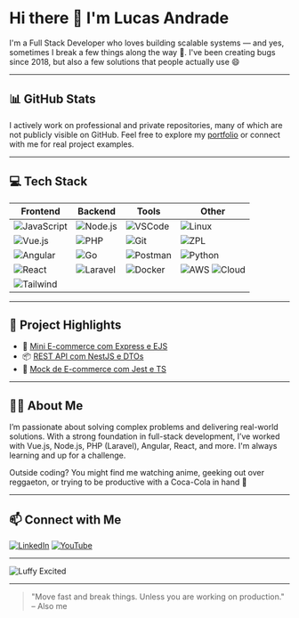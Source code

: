 # Hi there 👋 I'm Lucas Andrade

I'm a Full Stack Developer who loves building scalable systems — and yes, sometimes I break a few things along the way 🐞. I've been creating bugs since 2018, but also a few solutions that people actually use 😄

---

## 📊 GitHub Stats

<!-- These stats are fun but don't always reflect private or professional work -->
<!-- You can re-enable them later if desired -->
<!-- ![Lucas's GitHub stats](https://github-readme-stats.vercel.app/api?username=klzchz&show_icons=true&theme=radical) -->
<!-- ![Top Langs](https://github-readme-stats.vercel.app/api/top-langs/?username=klzchz&layout=compact&theme=radical) -->

I actively work on professional and private repositories, many of which are not publicly visible on GitHub. Feel free to explore my [portfolio](https://github.com/klzchz) or connect with me for real project examples.

---

## 💻 Tech Stack

| Frontend | Backend | Tools | Other |
|----------|---------|-------|-------|
| ![JavaScript](https://img.shields.io/badge/-JavaScript-black?style=flat-square&logo=javascript) | ![Node.js](https://img.shields.io/badge/-Node.js-black?style=flat-square&logo=node.js) | ![VSCode](https://img.shields.io/badge/-VSCode-black?style=flat-square&logo=visual-studio-code) | ![Linux](https://img.shields.io/badge/-Linux-black?style=flat-square&logo=linux) |
| ![Vue.js](https://img.shields.io/badge/-Vue.js-black?style=flat-square&logo=vue.js) | ![PHP](https://img.shields.io/badge/-PHP-black?style=flat-square&logo=php) | ![Git](https://img.shields.io/badge/-Git-black?style=flat-square&logo=git) | ![ZPL](https://img.shields.io/badge/-ZPL-black?style=flat-square) |
| ![Angular](https://img.shields.io/badge/-Angular-black?style=flat-square&logo=angular) | ![Go](https://img.shields.io/badge/-Go-black?style=flat-square&logo=go) | ![Postman](https://img.shields.io/badge/-Postman-black?style=flat-square&logo=postman) | ![Python](https://img.shields.io/badge/-Python-black?style=flat-square&logo=python) |
| ![React](https://img.shields.io/badge/-React-black?style=flat-square&logo=react) | ![Laravel](https://img.shields.io/badge/-Laravel-black?style=flat-square&logo=laravel) | ![Docker](https://img.shields.io/badge/-Docker-black?style=flat-square&logo=docker) | ![AWS](https://img.shields.io/badge/-AWS-black?style=flat-square&logo=amazonaws) ![Cloud](https://img.shields.io/badge/-Cloud-black?style=flat-square&logo=cloudflare) |
| ![Tailwind](https://img.shields.io/badge/-TailwindCSS-black?style=flat-square&logo=tailwindcss) |  |  |  |

---

## 📌 Project Highlights

- 🛒 [Mini E-commerce com Express e EJS](https://github.com/klzchz/ecommerce-express-ejs)
- 📦 [REST API com NestJS e DTOs](https://github.com/klzchz/nestjs-dto-example)
- 🧪 [Mock de E-commerce com Jest e TS](https://github.com/klzchz/ecommerce-mock)

---

## 🙋‍♂️ About Me

I’m passionate about solving complex problems and delivering real-world solutions. With a strong foundation in full-stack development, I’ve worked with Vue.js, Node.js, PHP (Laravel), Angular, React, and more. I'm always learning and up for a challenge.

Outside coding? You might find me watching anime, geeking out over reggaeton, or trying to be productive with a Coca-Cola in hand 🥤

---

## 📫 Connect with Me

[![LinkedIn](https://img.shields.io/badge/-LinkedIn-0077B5?style=flat-square&logo=linkedin&logoColor=white)](https://www.linkedin.com/in/lucas-de-andrade-34072514a/)
[![YouTube](https://img.shields.io/badge/-YouTube-FF0000?style=flat-square&logo=youtube&logoColor=white)](https://youtube.com)

---

![Luffy Excited](https://media.giphy.com/media/Q8B0EcwzWB3AA/giphy.gif)

---

> "Move fast and break things. Unless you are working on production." – Also me
